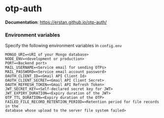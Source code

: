 # otp-auth

**Documentation**: https://erstan.github.io/otp-auth/

### Environment variables 
Specify the following environment variables in `config.env`
```
MONGO_URI=<URI of your Mongo database>
NODE_ENV=<development or production>
PORT=<Backend port>
MAIL_USERNAME=<Service email for sending OTPs>
MAIL_PASSWORD=<Service email account password>
OAUTH_CLIENT_ID=<Gmail API Client Id>
OAUTH_CLIENT_SECRET=<Gmail API Client Secret>
OAUTH_REFRESH_TOKEN=<Gmail API Refresh Token>
JWT_SECRET_KEY=<Self-declared secret key for JWT>
JWT_EXPIRY_DURATION=<Expiry duration of the JWT>
OTP_TTL_DURATION=<Expiry duration of the OTP>
FAILED_FILE_RECORD_RETENTION_PERIOD=<Retention period for file records in the
database whose upload to the server file system failed>
```
